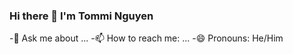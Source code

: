 ### Hi there 👋 I'm Tommi Nguyen
 -💬 Ask me about ...
 -📫 How to reach me: ...
 -😄 Pronouns: He/Him

